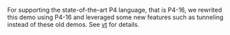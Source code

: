 For supporting the state-of-the-art P4 language, that is P4-16, we rewrited this demo using P4-16 and leveraged some new features such as tunneling instead of these old demos. See [vt](https://github.com/Wasdns/p4-examples-16/tree/master/vt) for details.

